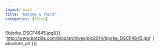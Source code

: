 ```yaml
---
layout: post
title: "Natoma & Third"
categories: [fStop]
---
```



![bjorke_DSCF4645.jpg]({{ 'http://www.botzilla.com/blog/archives/pix2014/bjorke_DSCF4645.jpg' | absolute_url }})


